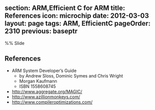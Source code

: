 section: ARM,Efficient C for ARM
title: References
icon: microchip
date: 2012-03-03
layout: page
tags: ARM, EfficientC
pageOrder: 2310
previous: baseptr
----

%% Slide

## References

* ARM System Developer’s Guide
  * by Andrew Sloss, Dominic Symes and Chris Wright
  * Morgan Kaufmann
  * ISBN 1558608745
* http://www.aggregate.org/MAGIC/
* http://www.azillionmonkeys.com/
* http://www.compileroptimizations.com/

